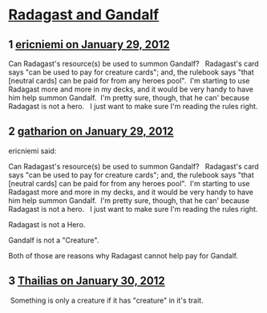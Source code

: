 # [Radagast and Gandalf](https://community.fantasyflightgames.com/topic/59698-radagast-and-gandalf/)

## 1 [ericniemi on January 29, 2012](https://community.fantasyflightgames.com/topic/59698-radagast-and-gandalf/?do=findComment&comment=586589)

Can Radagast's resource(s) be used to summon Gandalf?   Radagast's card says "can be used to pay for creature cards"; and, the rulebook says "that [neutral cards] can be paid for from any heroes pool".  I'm starting to use Radagast more and more in my decks, and it would be very handy to have him help summon Gandalf.  I'm pretty sure, though, that he can' because Radagast is not a hero.   I just want to make sure I'm reading the rules right.

## 2 [gatharion on January 29, 2012](https://community.fantasyflightgames.com/topic/59698-radagast-and-gandalf/?do=findComment&comment=586592)

ericniemi said:

Can Radagast's resource(s) be used to summon Gandalf?   Radagast's card says "can be used to pay for creature cards"; and, the rulebook says "that [neutral cards] can be paid for from any heroes pool".  I'm starting to use Radagast more and more in my decks, and it would be very handy to have him help summon Gandalf.  I'm pretty sure, though, that he can' because Radagast is not a hero.   I just want to make sure I'm reading the rules right.



Radagast is not a Hero.

Gandalf is not a "Creature".

Both of those are reasons why Radagast cannot help pay for Gandalf.

## 3 [Thailias on January 30, 2012](https://community.fantasyflightgames.com/topic/59698-radagast-and-gandalf/?do=findComment&comment=587347)

 Something is only a creature if it has "creature" in it's trait.

